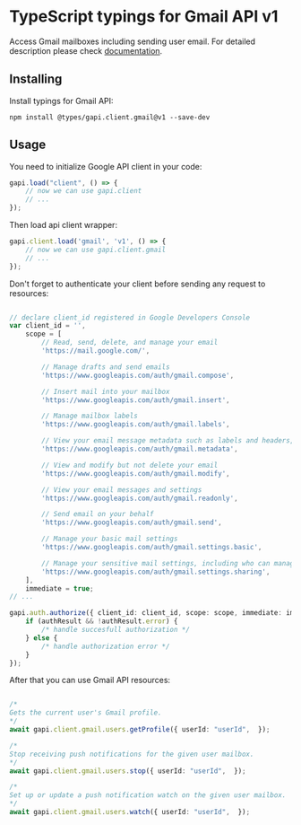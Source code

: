 # TypeScript typings for Gmail API v1
Access Gmail mailboxes including sending user email.
For detailed description please check [documentation](https://developers.google.com/gmail/api/).

## Installing

Install typings for Gmail API:
```
npm install @types/gapi.client.gmail@v1 --save-dev
```

## Usage

You need to initialize Google API client in your code:
```typescript
gapi.load("client", () => {
    // now we can use gapi.client
    // ...
});
```

Then load api client wrapper:
```typescript
gapi.client.load('gmail', 'v1', () => {
    // now we can use gapi.client.gmail
    // ...
});
```

Don't forget to authenticate your client before sending any request to resources:
```typescript

// declare client_id registered in Google Developers Console
var client_id = '',
    scope = [
        // Read, send, delete, and manage your email
        'https://mail.google.com/',

        // Manage drafts and send emails
        'https://www.googleapis.com/auth/gmail.compose',

        // Insert mail into your mailbox
        'https://www.googleapis.com/auth/gmail.insert',

        // Manage mailbox labels
        'https://www.googleapis.com/auth/gmail.labels',

        // View your email message metadata such as labels and headers, but not the email body
        'https://www.googleapis.com/auth/gmail.metadata',

        // View and modify but not delete your email
        'https://www.googleapis.com/auth/gmail.modify',

        // View your email messages and settings
        'https://www.googleapis.com/auth/gmail.readonly',

        // Send email on your behalf
        'https://www.googleapis.com/auth/gmail.send',

        // Manage your basic mail settings
        'https://www.googleapis.com/auth/gmail.settings.basic',

        // Manage your sensitive mail settings, including who can manage your mail
        'https://www.googleapis.com/auth/gmail.settings.sharing',
    ],
    immediate = true;
// ...

gapi.auth.authorize({ client_id: client_id, scope: scope, immediate: immediate }, authResult => {
    if (authResult && !authResult.error) {
        /* handle succesfull authorization */
    } else {
        /* handle authorization error */
    }
});
```

After that you can use Gmail API resources:

```typescript

/*
Gets the current user's Gmail profile.
*/
await gapi.client.gmail.users.getProfile({ userId: "userId",  });

/*
Stop receiving push notifications for the given user mailbox.
*/
await gapi.client.gmail.users.stop({ userId: "userId",  });

/*
Set up or update a push notification watch on the given user mailbox.
*/
await gapi.client.gmail.users.watch({ userId: "userId",  });
```
